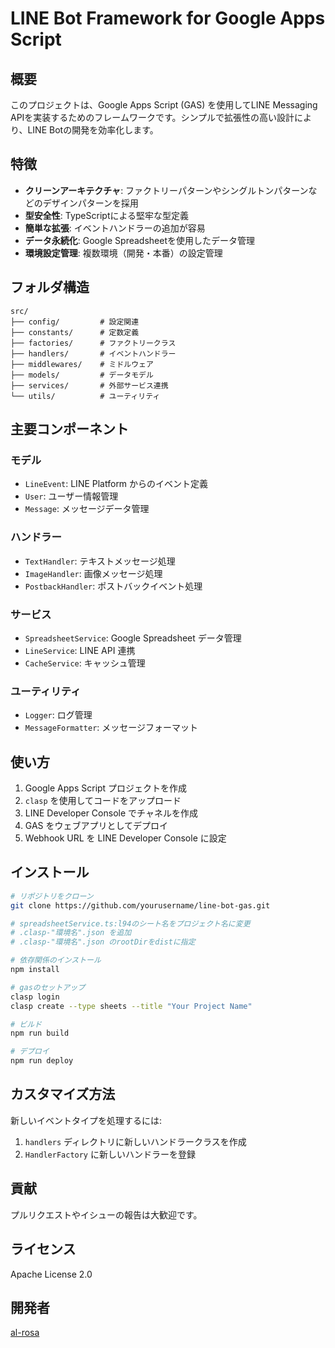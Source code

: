 # LINE Bot Framework for Google Apps Script

## 概要

このプロジェクトは、Google Apps Script (GAS) を使用してLINE Messaging APIを実装するためのフレームワークです。シンプルで拡張性の高い設計により、LINE Botの開発を効率化します。

## 特徴

- **クリーンアーキテクチャ**: ファクトリーパターンやシングルトンパターンなどのデザインパターンを採用
- **型安全性**: TypeScriptによる堅牢な型定義
- **簡単な拡張**: イベントハンドラーの追加が容易
- **データ永続化**: Google Spreadsheetを使用したデータ管理
- **環境設定管理**: 複数環境（開発・本番）の設定管理

## フォルダ構造

```
src/
├── config/         # 設定関連
├── constants/      # 定数定義
├── factories/      # ファクトリークラス
├── handlers/       # イベントハンドラー
├── middlewares/    # ミドルウェア
├── models/         # データモデル
├── services/       # 外部サービス連携
└── utils/          # ユーティリティ
```

## 主要コンポーネント

### モデル
- `LineEvent`: LINE Platform からのイベント定義
- `User`: ユーザー情報管理
- `Message`: メッセージデータ管理

### ハンドラー
- `TextHandler`: テキストメッセージ処理
- `ImageHandler`: 画像メッセージ処理
- `PostbackHandler`: ポストバックイベント処理

### サービス
- `SpreadsheetService`: Google Spreadsheet データ管理
- `LineService`: LINE API 連携
- `CacheService`: キャッシュ管理

### ユーティリティ
- `Logger`: ログ管理
- `MessageFormatter`: メッセージフォーマット

## 使い方

1. Google Apps Script プロジェクトを作成
2. `clasp` を使用してコードをアップロード
3. LINE Developer Console でチャネルを作成
4. GAS をウェブアプリとしてデプロイ
5. Webhook URL を LINE Developer Console に設定

## インストール

```bash
# リポジトリをクローン
git clone https://github.com/yourusername/line-bot-gas.git

# spreadsheetService.ts:l94のシート名をプロジェクト名に変更
# .clasp-"環境名".json を追加
# .clasp-"環境名".json のrootDirをdistに指定

# 依存関係のインストール
npm install

# gasのセットアップ
clasp login
clasp create --type sheets --title "Your Project Name"

# ビルド
npm run build

# デプロイ
npm run deploy
```

## カスタマイズ方法

新しいイベントタイプを処理するには:

1. `handlers` ディレクトリに新しいハンドラークラスを作成
2. `HandlerFactory` に新しいハンドラーを登録

## 貢献

プルリクエストやイシューの報告は大歓迎です。

## ライセンス

Apache License 2.0

## 開発者

[al-rosa](https://github.com/al-rosa)
